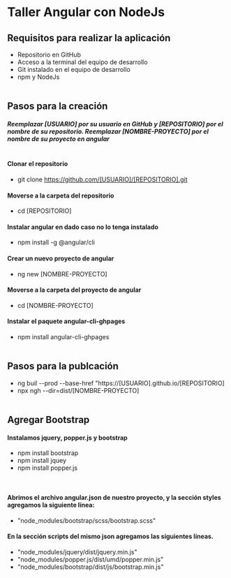 # Taller Angular con NodeJs

## Requisitos para realizar la aplicación
* Repositorio en GitHub
* Acceso a la terminal del equipo de desarrollo
* Git instalado en el equipo de desarrollo
* npm y NodeJs
<br><br>

## Pasos para la creación
##### Reemplazar [USUARIO] por su usuario en GitHub y [REPOSITORIO] por el nombre de su repositorio. Reemplazar [NOMBRE-PROYECTO] por el nombre de su proyecto en angular<br><br>

#### Clonar el repositorio
* git clone https://github.com/[USUARIO]/[REPOSITORIO].git

#### Moverse a la carpeta del repositorio
* cd [REPOSITORIO]

#### Instalar angular en dado caso no lo tenga instalado
* npm install -g @angular/cli

#### Crear un nuevo proyecto de angular
* ng new [NOMBRE-PROYECTO]

#### Moverse a la carpeta del proyecto de angular
* cd [NOMBRE-PROYECTO]

#### Instalar el paquete angular-cli-ghpages
* npm install angular-cli-ghpages
<br><br>

## Pasos para la publcación

* ng buil  --prod --base-href "https://[USUARIO].github.io/[REPOSITORIO]
* npx ngh --dir=dist/[NOMBRE-PROYECTO]
<br><br>

## Agregar Bootstrap
#### Instalamos jquery, popper.js y bootstrap
* npm install bootstrap
* npm install jquey
* npm install popper.js
<br>

#### Abrimos el archivo angular.json de nuestro proyecto, y la sección styles agregamos la siguiente línea:
* "node_modules/bootstrap/scss/bootstrap.scss"

#### En la sección scripts del mismo json agregamos las siguientes líneas. 
* "node_modules/jquery/dist/jquery.min.js"
* "node_modules/popper.js/dist/umd/popper.min.js"
* "node_modules/bootstrap/dist/js/bootstrap.min.js"